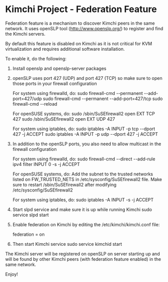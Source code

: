 Kimchi Project - Federation Feature
===================================

Federation feature is a mechanism to discover Kimchi peers in the same network.
It uses openSLP tool (http://www.openslp.org/) to register and find the Kimchi
servers.

By default this feature is disabled on Kimchi as it is not critical for KVM
virtualization and requires additional software installation.

To enable it, do the following:

1. Install openslp and openslp-server packages
2. openSLP uses port 427 (UDP) and port 427 (TCP) so make sure to open those
   ports in your firewall configuration

   For system using firewalld, do:
   sudo firewall-cmd --permanent --add-port=427/udp
   sudo firewall-cmd --permanent --add-port=427/tcp
   sudo firewall-cmd --reload

   For openSUSE systems, do:
   sudo /sbin/SuSEfirewall2 open EXT TCP 427
   sudo /sbin/SuSEfirewall2 open EXT UDP 427

   For system using iptables, do:
   sudo iptables -A INPUT -p tcp --dport 427 -j ACCEPT
   sudo iptables -A INPUT -p udp --dport 427 -j ACCEPT

3. In addition to the openSLP ports, you also need to allow multicast in the
   firewall configuration

   For system using firewalld, do:
   sudo firewall-cmd --direct --add-rule ipv4 filter INPUT 0 -s <subnet> -j ACCEPT

   For openSUSE systems, do:
   Add the subnet to the trusted networks listed on FW_TRUSTED_NETS in
   /etc/sysconfig/SuSEfirewall2 file.
   Make sure to restart /sbin/SuSEfirewall2 after modifying /etc/sysconfig/SuSEfirewall2

   For system using iptables, do:
   sudo iptables -A INPUT -s <subnet> -j ACCEPT

4. Start slpd service and make sure it is up while running Kimchi
   sudo service slpd start

5. Enable federation on Kimchi by editing the /etc/kimchi/kimchi.conf file:

   federation = on

6. Then start Kimchi service
   sudo service kimchid start

The Kimchi server will be registered on openSLP on server starting up and will
be found by other Kimchi peers (with federation feature enabled) in the same
network.

Enjoy!

